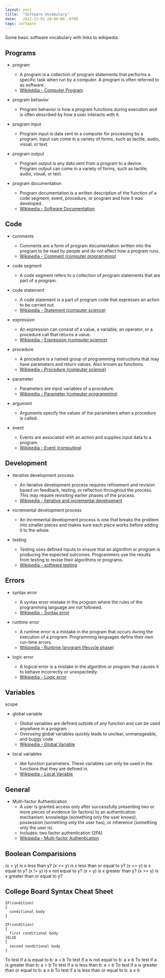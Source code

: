 ```yaml
---
layout: post
title:  "Software Vocabulary"
date:   2021-12-01 20:00:00 -0700
tags: software
---
```


Some basic software vocabulary with links to wikipedia.

## Programs

- program
    - A program is a collection of program statements that performs a specific task when run by a computer. A program is often referred to as software.
    - [Wikipedia - Computer Program](https://en.wikipedia.org/wiki/Computer_program)

- program behavior
    - Program behavior is how a program functions during execution and is often described by how a user interacts with it.

- program input
    - Program input is data sent to a computer for processing by a program. Input can come in a variety of forms, such as tactile, audio, visual, or text.

- program output
    - Program output is any data sent from a program to a device. Program output can come in a variety of forms, such as tactile, audio, visual, or text.

- program documentation
    - Program documentation is a written description of the function of a code segment, event, procedure, or program and how it was developed.
    - [Wikipedia - Software Documentation](https://en.wikipedia.org/wiki/Software_documentation)

## Code

- comments
    - Comments are a form of program documentation written into the program to be read by people and do not affect how a program runs.
    - [Wikipedia - Comment (computer programming)](https://en.wikipedia.org/wiki/Comment_(computer_programming))

- code segment
    - A code segment refers to a collection of program statements that are part of a program.

- code statement
    - A code statement is a part of program code that expresses an action to be carried out.
    - [Wikipedia - Statement (computer science)](https://en.wikipedia.org/wiki/Statement_(computer_science))

- expression
    - An expression can consist of a value, a variable, an operator, or a procedure call that returns a value.
    - [Wikipedia - Expression (computer science)](https://en.wikipedia.org/wiki/Expression_%28computer_science%29)


- procedure
    - A procedure is a named group of programming instructions that may have parameters and return values. Also known as functions.
    - [Wikipedia - Procedure (computer science)](https://en.wikipedia.org/wiki/Subroutine)

- parameter
    - Parameters are input variables of a procedure.
    - [Wikipedia - Parameter (computer programming)](https://en.wikipedia.org/wiki/Parameter_(computer_programming))

- argument
    - Arguments specify the values of the parameters when a procedure is called.

- event
    - Events are associated with an action and supplies input data to a program.
    - [Wikipedia - Event (computing)](https://en.wikipedia.org/wiki/Event_(computing))

## Development

- iterative development process
    - An iterative development process requires refinement and revision based on feedback, testing, or reflection throughout the process. This may require revisiting earlier phases of the process.
    - [Wikipedia - Iterative and incremental development](https://en.wikipedia.org/wiki/Iterative_and_incremental_development)

- incremental development process
    - An incremental development process is one that breaks the problem into smaller pieces and makes sure each piece works before adding it to the whole.

- testing
    - Testing uses defined inputs to ensure that an algorithm or program is producing the expected outcomes. Programmers use the results from testing to revise their algorithms or programs.
    - [Wikipedia - software testing](https://en.wikipedia.org/wiki/Software_testing)

## Errors

- syntax error
    - A syntax error mistake in the program where the rules of the programming language are not followed.
    - [Wikipedia - Syntax error](https://en.wikipedia.org/wiki/Syntax_error)

- runtime error
    - A runtime error is a mistake in the program that occurs during the execution of a program. Programming languages define their own run-time errors.
    - [Wikipedia - Runtime (program lifecycle phase)](https://en.wikipedia.org/wiki/Runtime_(program_lifecycle_phase))

- logic error
    - A logical error is a mistake in the algorithm or program that causes it to behave incorrectly or unexpectedly.
    - [Wikipedia - Logic error](https://en.wikipedia.org/wiki/Logic_error)


## Variables

scope

- global variable
    - Global variables are defined outside of any function and can be used anywhere in a program.
    - Overusing global variables quickly leads to unclear, unmanageable, and buggy code
    - [Wikipedia - Global Variable](https://en.wikipedia.org/wiki/Global_variable)

- local variables
    - like function parameters. These variables can only be used in the functions that they are defined in.
    - [Wikipedia - Local Variable](https://en.wikipedia.org/wiki/Local_variable)

## General

- Multi-factor Authentication
    - A user is granted access only after successfully presenting two or more pieces of evidence (or factors) to an authentication mechanism: knowledge (something only the user knows), possession (something only the user has), or inherence (something only the user is).
    - Includes: two factor authentication (2FA)
    - [Wikipedia - Multi-factor Authentication](https://en.wikipedia.org/wiki/Multi-factor_authentication)

## Boolean Comparisions

(x < y)	is x less than y?
(x <= y)	is x less than or equal to y?
(x == y)	is x equal to y?
(x != y)	is x not equal to y?
(x > y)	is x greater than y?
(x >= y)	is x greater than or equal to y?



## College Board Syntax Cheat Sheet

```text
IF(condition)
{
  conditional body
}
```

```
IF(condition)
{
  first conditional body
}ELSE
{
  second conditional body
}
```

To test if a is equal to b: a = b
To test if a is not equal to b: a ≠ b
To test if a is greater than b: a > b
To test if a is less than b: a < b
To test if a is greater than or equal to b: a ≥ b
To test if a is less than or equal to b: a ≤ b